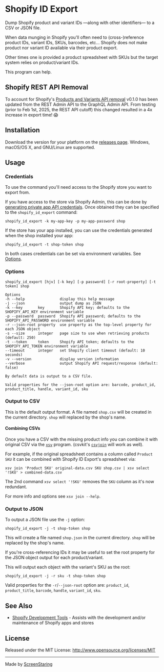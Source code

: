 # Shopify ID Export

Dump Shopify product and variant IDs —along with other identifiers— to a CSV or JSON file.

When data munging in Shopify you'll often need to (cross-)reference product IDs, variant IDs, SKUs,
barcodes, etc... Shopify does not make product nor variant ID available via their product export.

Other times one is provided a product spreadsheet with SKUs but the target system relies
on product/variant IDs.

This program can help.


## Shopify REST API Removal

To account for Shopify's [Products and Variants API removal](https://shopify.dev/docs/apps/build/graphql/migrate/new-product-model)
v0.1.0 has been updated from the REST Admin API to the GraphQL Admin API. From testing (prior to Feb 1st, 2025, the REST API cutoff) this changed
resulted in a 4x increase in export time! 😱

## Installation

Download the version for your platform on the [releases page](https://github.com/screenstaring/shopify_id_export/releases).
Windows, macOS/OS X, and GNU/Linux are supported.

## Usage

### Credentials

To use the command you'll need access to the Shopify store you want to export from.

If you have access to the store via Shopify Admin, this can be done by [generating private app API credentials](https://shopify.dev/tutorials/generate-api-credentials).
Once obtained they can be specified to the `shopify_id_export` command:

```
shopify_id_export -k my-app-key -p my-app-password shop
```

If the store has your app installed, you can use the credentials generated when the shop installed your app:

```
shopify_id_export -t shop-token shop
```

In both cases credentials can be set via environment variables. See [Options](#options).

### Options

```
shopify_id_export [hjv] [-k key] [-p password] [-r root-property] [-t token] shop

Options
-h --help                display this help message
-j --json                output dump as JSON
-k --key       key       Shopify API key; defaults to the SHOPIFY_API_KEY environment variable
-p --password  password  Shopify API password; defaults to the SHOPIFY_API_PASSWORD environment variable
-r --json-root property  use property as the top-level property for each JSON object
-s --size      integer   page size to use when retrieving products (default: 250)
-t --token     token     Shopify API token; defaults to the SHOPIFY_API_TOKEN environment variable
--timeout      integer   set Shopify client timeout (default: 10 seconds)
-v --version             display version information
--verbose                output Shopify API request/response (default: false)

By default data is output to a CSV file.

Valid properties for the --json-root option are: barcode, product_id, product_title, handle, variant_id, sku
```

### Output to CSV

This is the default output format. A file named `shop.csv` will be created in the current directory. `shop` will replaced by the shop's name.

#### Combining CSVs

Once you have a CSV with the missing product info you can combine it with original CSV via the [`xsv`](https://github.com/BurntSushi/xsv) program.
(csvkit's [`csvjoin`](https://csvkit.readthedocs.io/en/latest/scripts/csvjoin.html) will work as well).

For example, if the original spreadsheet contains a column called `Product SKU` it can be combined with Shopify ID Export's spreadsheet via:
```
xsv join 'Product SKU' original-data.csv SKU shop.csv | xsv select '!SKU' > combined-data.csv
```

The 2nd command `xsv select '!SKU'` removes the `SKU` column as it's now redundant.

For more info and options see `xsv join --help`.

### Output to JSON

To output a JSON file use the `-j` option:
```
shopify_id_export -j -t shop-token shop
```

This will create a file named `shop.json` in the current directory. `shop` will be replaced by the shop's name.

If you're cross-referencing IDs it may be useful to set the root property for the JSON object output for each product/variant.

This will output each object with the variant's SKU as the root:
```
shopify_id_export -j -r sku -t shop-token shop
```

Valid properties for the `-r`/`--json-root` option are: `product_id`, `product_title`, `barcode`, `handle`, `variant_id`, `sku`.

## See Also

- [Shopify Development Tools](https://github.com/ScreenStaring/shopify-dev-tools) - Assists with the development and/or maintenance of Shopify apps and stores


## License

Released under the MIT License: http://www.opensource.org/licenses/MIT

---

Made by [ScreenStaring](http://screenstaring.com)
